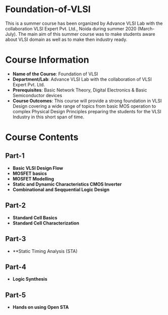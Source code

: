 # Foundation-of-VLSI
This is a summer course has been organized by Advance VLSI Lab with the collaboration VLSI Expert Pvt. Ltd., Noida during summer 2020 (March-July). The main aim of this summer course was to make students aware about VLSI domain as well as to make then industry ready.

# Course Information
- **Name of the Course**: Foundation of VLSI
- **Department/Lab**: Advance VLSI Lab with the collaboration of VLSI Expert Pvt. Ltd.
- **Prerequisites**: Basic Network Theory, Digital Electronics & Basic Semiconductor devices
- **Course Outcomes**: This course will provide a strong foundation in VLSI Design covering a wide range of topics from basic MOS operation to complex Physical
Design Principles preparing the students for the VLSI Industry in this short span of time.

# Course Contents
## Part-1
- **Basic VLSI Design Flow**
- **MOSFET basics**
- **MOSFET Modelling**
- **Static and Dynamic Characteristics CMOS Inverter**
- **Combinational and Seqquential Logic Design**
## Part-2
- **Standard Cell Basics**
- **Standard Cell Characterization**
## Part-3
- **Static Timing Analysis (STA)
## Part-4
- **Logic Synthesis**
## Part-5
- **Hands on using Open STA**

